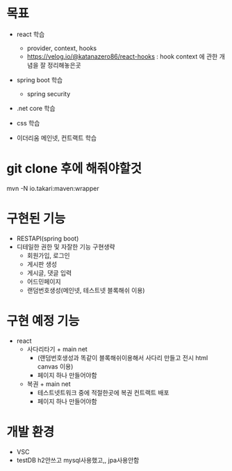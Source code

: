 # 목표
* react 학습
    - provider, context, hooks
    - https://velog.io/@katanazero86/react-hooks : hook context 에 관한 개념을 잘 정리해놓은곳

* spring boot 학습
    - spring security
* .net core 학습
* css 학습
* 이더리움 메인넷, 컨트랙트 학습

# git clone 후에 해줘야할것
mvn -N io.takari:maven:wrapper

# 구현된 기능 
* RESTAPI(spring boot)
* 디테일한 권한 및 자잘한 기능 구현생략
    - 회원가입, 로그인
    - 게시판 생성
    - 게시글, 댓글 입력
    - 어드민페이지
    - 랜덤번호생성(메인넷, 테스트넷 블록해쉬 이용)



# 구현 예정 기능
* react
    - 사다리타기 + main net
        - (랜덤번호생성과 똑같이 블록해쉬이용해서 사다리 만들고 전시 html canvas 이용)
        - 페이지 하나 만들어야함
    - 복권 + main net
        - 테스트넷트워크 중에 적절한곳에 복권 컨트랙트 배포
        - 페이지 하나 만들어야함


# 개발 환경
* VSC
* testDB h2안쓰고 mysql사용했고,, jpa사용안함